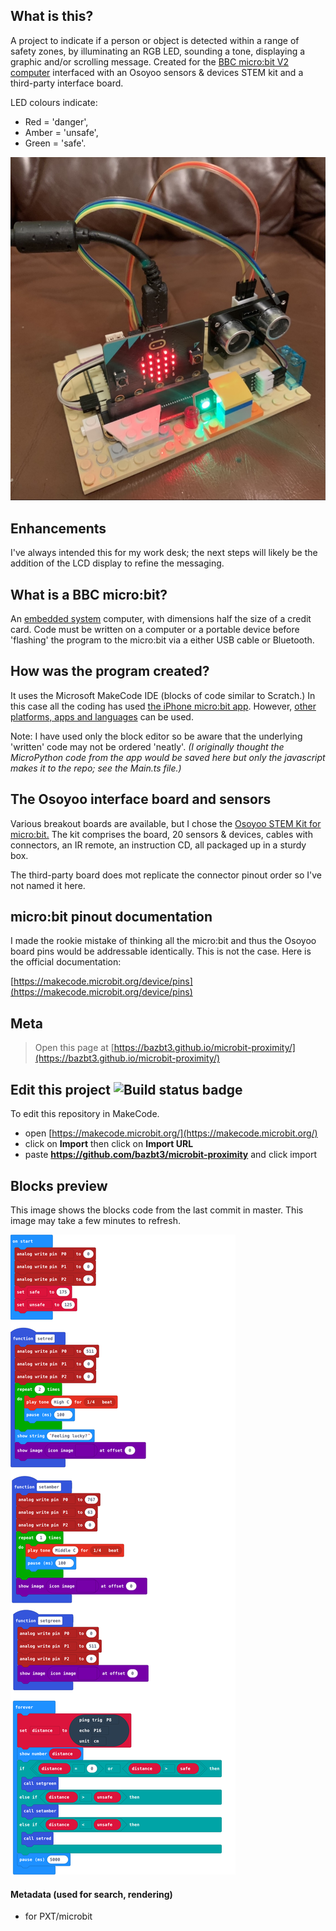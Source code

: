 ## What is this?

A project to indicate if a person or object is detected within a range of safety zones, by illuminating an RGB LED, sounding a tone, displaying a graphic and/or scrolling message.  Created for the [BBC micro:bit V2 computer](https://microbit.org) interfaced with an Osoyoo sensors & devices STEM kit and a third-party interface board.

LED colours indicate:

* Red = 'danger',
* Amber = 'unsafe',
* Green = 'safe'.

![Photo with Lego!](/img/microbit-proximity_photo.jpeg)

## Enhancements

I've always intended this for my work desk; the next steps will likely be the addition of the LCD display to refine the messaging.

## What is a BBC micro:bit?

An [embedded system](https://en.wikipedia.org/wiki/Embedded_system) computer, with dimensions half the size of a credit card.  Code must be written on a computer or a portable device before 'flashing' the program to the micro:bit via a either USB cable or Bluetooth.

## How was the program created?

It uses the Microsoft MakeCode IDE (blocks of code similar to Scratch.) In this case all the coding has used [the iPhone micro:bit app](https://apps.apple.com/gb/app/micro-bit/id1092687276).  However, [other platforms, apps and languages](https://microbit.org/code/) can be used.

Note: I have used only the block editor so be aware that the underlying 'written' code may not be ordered 'neatly'.  *(I originally thought the MicroPython code from the app would be saved here but only the javascript makes it to the repo; see the Main.ts file.)*

## The Osoyoo interface board and sensors

Various breakout boards are available, but I chose the [Osoyoo STEM Kit for micro:bit.](https://osoyoo.com/2019/06/13/osoyoo-steam-kit-for-microbit/)  The kit comprises the board, 20 sensors & devices, cables with connectors, an IR remote, an instruction CD, all packaged up in a sturdy box.

The third-party board does mot replicate the connector pinout order so I've not named it here.

## micro:bit pinout documentation

I made the rookie mistake of thinking all the micro:bit and thus the Osoyoo board pins would be addressable identically.  This is not the case.  Here is the official documentation:

[https://makecode.microbit.org/device/pins](https://makecode.microbit.org/device/pins)

## Meta

> Open this page at [https://bazbt3.github.io/microbit-proximity/](https://bazbt3.github.io/microbit-proximity/)

## Edit this project ![Build status badge](https://github.com/bazbt3/microbit-proximity/workflows/MakeCode/badge.svg)

To edit this repository in MakeCode.

* open [https://makecode.microbit.org/](https://makecode.microbit.org/)
* click on **Import** then click on **Import URL**
* paste **https://github.com/bazbt3/microbit-proximity** and click import

## Blocks preview

This image shows the blocks code from the last commit in master.
This image may take a few minutes to refresh.

![A rendered view of the blocks](https://github.com/bazbt3/microbit-proximity/raw/master/.github/makecode/blocks.png)

#### Metadata (used for search, rendering)

* for PXT/microbit
<script src="https://makecode.com/gh-pages-embed.js"></script><script>makeCodeRender("{{ site.makecode.home_url }}", "{{ site.github.owner_name }}/{{ site.github.repository_name }}");</script>
